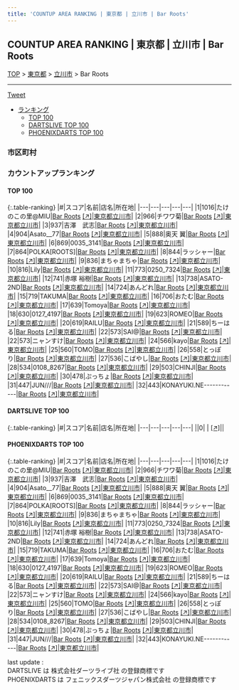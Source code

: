 ```yaml
---
title: 'COUNTUP AREA RANKING | 東京都 | 立川市 | Bar Roots'
---
```

## COUNTUP AREA RANKING | 東京都 | 立川市 | Bar Roots

[TOP](/darts/rank/) > [東京都](/darts/rank/東京都/) > [立川市](/darts/rank/東京都/立川市/) > Bar Roots

___

<a href="https://twitter.com/share?ref_src=twsrc%5Etfw" data-text="COUNTUP AREA RANKING | 東京都立川市Bar Roots" class="twitter-share-button" data-hashtags="DARTSLIVE,PHOENIXDARTS,darts,ダーツ" data-show-count="false">Tweet</a>

* [ランキング](#カウントアップランキング)
    * [TOP 100](#top-100)
    * [DARTSLIVE TOP 100](#dartslive-top-100)
    * [PHOENIXDARTS TOP 100](#phoenixdarts-top-100)

### 市区町村

<ul>

</ul>

### カウントアップランキング

#### TOP 100



{:.table-ranking}
|#|スコア|名前|店名|所在地|
|---|---|---|---|---|
|1|1016|<span class="rank-name-pd">たけのこの里@MIU</span>|<a href="/darts/rank/shops/91611.html">Bar Roots</a> <a href="https://vs.phoenixdarts.com/jp/shop/shopDetailInfo/s_91611?s_seq=91611">[↗]</a>|<a href="/darts/rank/東京都/立川市">東京都立川市</a>|
|2|966|<span class="rank-name-pd">チワワ菊</span>|<a href="/darts/rank/shops/91611.html">Bar Roots</a> <a href="https://vs.phoenixdarts.com/jp/shop/shopDetailInfo/s_91611?s_seq=91611">[↗]</a>|<a href="/darts/rank/東京都/立川市">東京都立川市</a>|
|3|937|<span class="rank-name-pd">吉澤　武志</span>|<a href="/darts/rank/shops/91611.html">Bar Roots</a> <a href="https://vs.phoenixdarts.com/jp/shop/shopDetailInfo/s_91611?s_seq=91611">[↗]</a>|<a href="/darts/rank/東京都/立川市">東京都立川市</a>|
|4|904|<span class="rank-name-pd">Asato__77</span>|<a href="/darts/rank/shops/91611.html">Bar Roots</a> <a href="https://vs.phoenixdarts.com/jp/shop/shopDetailInfo/s_91611?s_seq=91611">[↗]</a>|<a href="/darts/rank/東京都/立川市">東京都立川市</a>|
|5|888|<span class="rank-name-pd"><span class="pro-icon-pd"></span>奥天 翼</span>|<a href="/darts/rank/shops/91611.html">Bar Roots</a> <a href="https://vs.phoenixdarts.com/jp/shop/shopDetailInfo/s_91611?s_seq=91611">[↗]</a>|<a href="/darts/rank/東京都/立川市">東京都立川市</a>|
|6|869|<span class="rank-name-pd">0035_3141</span>|<a href="/darts/rank/shops/91611.html">Bar Roots</a> <a href="https://vs.phoenixdarts.com/jp/shop/shopDetailInfo/s_91611?s_seq=91611">[↗]</a>|<a href="/darts/rank/東京都/立川市">東京都立川市</a>|
|7|864|<span class="rank-name-pd">POLKA[ROOTS]</span>|<a href="/darts/rank/shops/91611.html">Bar Roots</a> <a href="https://vs.phoenixdarts.com/jp/shop/shopDetailInfo/s_91611?s_seq=91611">[↗]</a>|<a href="/darts/rank/東京都/立川市">東京都立川市</a>|
|8|844|<span class="rank-name-pd">ラッシャー</span>|<a href="/darts/rank/shops/91611.html">Bar Roots</a> <a href="https://vs.phoenixdarts.com/jp/shop/shopDetailInfo/s_91611?s_seq=91611">[↗]</a>|<a href="/darts/rank/東京都/立川市">東京都立川市</a>|
|9|836|<span class="rank-name-pd">まちゃまちゃ</span>|<a href="/darts/rank/shops/91611.html">Bar Roots</a> <a href="https://vs.phoenixdarts.com/jp/shop/shopDetailInfo/s_91611?s_seq=91611">[↗]</a>|<a href="/darts/rank/東京都/立川市">東京都立川市</a>|
|10|816|<span class="rank-name-pd">Lily</span>|<a href="/darts/rank/shops/91611.html">Bar Roots</a> <a href="https://vs.phoenixdarts.com/jp/shop/shopDetailInfo/s_91611?s_seq=91611">[↗]</a>|<a href="/darts/rank/東京都/立川市">東京都立川市</a>|
|11|773|<span class="rank-name-pd">0250_7324</span>|<a href="/darts/rank/shops/91611.html">Bar Roots</a> <a href="https://vs.phoenixdarts.com/jp/shop/shopDetailInfo/s_91611?s_seq=91611">[↗]</a>|<a href="/darts/rank/東京都/立川市">東京都立川市</a>|
|12|741|<span class="rank-name-pd">赤塚 裕樹</span>|<a href="/darts/rank/shops/91611.html">Bar Roots</a> <a href="https://vs.phoenixdarts.com/jp/shop/shopDetailInfo/s_91611?s_seq=91611">[↗]</a>|<a href="/darts/rank/東京都/立川市">東京都立川市</a>|
|13|738|<span class="rank-name-pd">ASATO-2ND</span>|<a href="/darts/rank/shops/91611.html">Bar Roots</a> <a href="https://vs.phoenixdarts.com/jp/shop/shopDetailInfo/s_91611?s_seq=91611">[↗]</a>|<a href="/darts/rank/東京都/立川市">東京都立川市</a>|
|14|724|<span class="rank-name-pd">あんどれ</span>|<a href="/darts/rank/shops/91611.html">Bar Roots</a> <a href="https://vs.phoenixdarts.com/jp/shop/shopDetailInfo/s_91611?s_seq=91611">[↗]</a>|<a href="/darts/rank/東京都/立川市">東京都立川市</a>|
|15|719|<span class="rank-name-pd">TAKUMA</span>|<a href="/darts/rank/shops/91611.html">Bar Roots</a> <a href="https://vs.phoenixdarts.com/jp/shop/shopDetailInfo/s_91611?s_seq=91611">[↗]</a>|<a href="/darts/rank/東京都/立川市">東京都立川市</a>|
|16|706|<span class="rank-name-pd">おたむ</span>|<a href="/darts/rank/shops/91611.html">Bar Roots</a> <a href="https://vs.phoenixdarts.com/jp/shop/shopDetailInfo/s_91611?s_seq=91611">[↗]</a>|<a href="/darts/rank/東京都/立川市">東京都立川市</a>|
|17|639|<span class="rank-name-pd">Tomoya</span>|<a href="/darts/rank/shops/91611.html">Bar Roots</a> <a href="https://vs.phoenixdarts.com/jp/shop/shopDetailInfo/s_91611?s_seq=91611">[↗]</a>|<a href="/darts/rank/東京都/立川市">東京都立川市</a>|
|18|630|<span class="rank-name-pd">0127_4197</span>|<a href="/darts/rank/shops/91611.html">Bar Roots</a> <a href="https://vs.phoenixdarts.com/jp/shop/shopDetailInfo/s_91611?s_seq=91611">[↗]</a>|<a href="/darts/rank/東京都/立川市">東京都立川市</a>|
|19|623|<span class="rank-name-pd">ROMEO</span>|<a href="/darts/rank/shops/91611.html">Bar Roots</a> <a href="https://vs.phoenixdarts.com/jp/shop/shopDetailInfo/s_91611?s_seq=91611">[↗]</a>|<a href="/darts/rank/東京都/立川市">東京都立川市</a>|
|20|619|<span class="rank-name-pd">RAILU</span>|<a href="/darts/rank/shops/91611.html">Bar Roots</a> <a href="https://vs.phoenixdarts.com/jp/shop/shopDetailInfo/s_91611?s_seq=91611">[↗]</a>|<a href="/darts/rank/東京都/立川市">東京都立川市</a>|
|21|589|<span class="rank-name-pd">ちーはる</span>|<a href="/darts/rank/shops/91611.html">Bar Roots</a> <a href="https://vs.phoenixdarts.com/jp/shop/shopDetailInfo/s_91611?s_seq=91611">[↗]</a>|<a href="/darts/rank/東京都/立川市">東京都立川市</a>|
|22|573|<span class="rank-name-pd">SAI@</span>|<a href="/darts/rank/shops/91611.html">Bar Roots</a> <a href="https://vs.phoenixdarts.com/jp/shop/shopDetailInfo/s_91611?s_seq=91611">[↗]</a>|<a href="/darts/rank/東京都/立川市">東京都立川市</a>|
|22|573|<span class="rank-name-pd">ニャンすけ</span>|<a href="/darts/rank/shops/91611.html">Bar Roots</a> <a href="https://vs.phoenixdarts.com/jp/shop/shopDetailInfo/s_91611?s_seq=91611">[↗]</a>|<a href="/darts/rank/東京都/立川市">東京都立川市</a>|
|24|566|<span class="rank-name-pd">kayo</span>|<a href="/darts/rank/shops/91611.html">Bar Roots</a> <a href="https://vs.phoenixdarts.com/jp/shop/shopDetailInfo/s_91611?s_seq=91611">[↗]</a>|<a href="/darts/rank/東京都/立川市">東京都立川市</a>|
|25|560|<span class="rank-name-pd">TOMO</span>|<a href="/darts/rank/shops/91611.html">Bar Roots</a> <a href="https://vs.phoenixdarts.com/jp/shop/shopDetailInfo/s_91611?s_seq=91611">[↗]</a>|<a href="/darts/rank/東京都/立川市">東京都立川市</a>|
|26|558|<span class="rank-name-pd">とっぽり</span>|<a href="/darts/rank/shops/91611.html">Bar Roots</a> <a href="https://vs.phoenixdarts.com/jp/shop/shopDetailInfo/s_91611?s_seq=91611">[↗]</a>|<a href="/darts/rank/東京都/立川市">東京都立川市</a>|
|27|536|<span class="rank-name-pd">こばやし</span>|<a href="/darts/rank/shops/91611.html">Bar Roots</a> <a href="https://vs.phoenixdarts.com/jp/shop/shopDetailInfo/s_91611?s_seq=91611">[↗]</a>|<a href="/darts/rank/東京都/立川市">東京都立川市</a>|
|28|534|<span class="rank-name-pd">0108_8267</span>|<a href="/darts/rank/shops/91611.html">Bar Roots</a> <a href="https://vs.phoenixdarts.com/jp/shop/shopDetailInfo/s_91611?s_seq=91611">[↗]</a>|<a href="/darts/rank/東京都/立川市">東京都立川市</a>|
|29|503|<span class="rank-name-pd">CHINJI</span>|<a href="/darts/rank/shops/91611.html">Bar Roots</a> <a href="https://vs.phoenixdarts.com/jp/shop/shopDetailInfo/s_91611?s_seq=91611">[↗]</a>|<a href="/darts/rank/東京都/立川市">東京都立川市</a>|
|30|478|<span class="rank-name-pd">ぷっちょ</span>|<a href="/darts/rank/shops/91611.html">Bar Roots</a> <a href="https://vs.phoenixdarts.com/jp/shop/shopDetailInfo/s_91611?s_seq=91611">[↗]</a>|<a href="/darts/rank/東京都/立川市">東京都立川市</a>|
|31|447|<span class="rank-name-pd">JUN///</span>|<a href="/darts/rank/shops/91611.html">Bar Roots</a> <a href="https://vs.phoenixdarts.com/jp/shop/shopDetailInfo/s_91611?s_seq=91611">[↗]</a>|<a href="/darts/rank/東京都/立川市">東京都立川市</a>|
|32|443|<span class="rank-name-pd">KONAYUKI.NE------------</span>|<a href="/darts/rank/shops/91611.html">Bar Roots</a> <a href="https://vs.phoenixdarts.com/jp/shop/shopDetailInfo/s_91611?s_seq=91611">[↗]</a>|<a href="/darts/rank/東京都/立川市">東京都立川市</a>|


#### DARTSLIVE TOP 100



{:.table-ranking}
|#|スコア|名前|店名|所在地|
|---|---|---|---|---|
||0|<span class="rank-name-dl"> </span>|<a href="/darts/rank/shops/.html"></a> <a href="">[↗]</a>|<a href="/darts/rank//"></a>|


#### PHOENIXDARTS TOP 100



{:.table-ranking}
|#|スコア|名前|店名|所在地|
|---|---|---|---|---|
|1|1016|<span class="rank-name-pd">たけのこの里@MIU</span>|<a href="/darts/rank/shops/91611.html">Bar Roots</a> <a href="https://vs.phoenixdarts.com/jp/shop/shopDetailInfo/s_91611?s_seq=91611">[↗]</a>|<a href="/darts/rank/東京都/立川市">東京都立川市</a>|
|2|966|<span class="rank-name-pd">チワワ菊</span>|<a href="/darts/rank/shops/91611.html">Bar Roots</a> <a href="https://vs.phoenixdarts.com/jp/shop/shopDetailInfo/s_91611?s_seq=91611">[↗]</a>|<a href="/darts/rank/東京都/立川市">東京都立川市</a>|
|3|937|<span class="rank-name-pd">吉澤　武志</span>|<a href="/darts/rank/shops/91611.html">Bar Roots</a> <a href="https://vs.phoenixdarts.com/jp/shop/shopDetailInfo/s_91611?s_seq=91611">[↗]</a>|<a href="/darts/rank/東京都/立川市">東京都立川市</a>|
|4|904|<span class="rank-name-pd">Asato__77</span>|<a href="/darts/rank/shops/91611.html">Bar Roots</a> <a href="https://vs.phoenixdarts.com/jp/shop/shopDetailInfo/s_91611?s_seq=91611">[↗]</a>|<a href="/darts/rank/東京都/立川市">東京都立川市</a>|
|5|888|<span class="rank-name-pd"><span class="pro-icon-pd"></span>奥天 翼</span>|<a href="/darts/rank/shops/91611.html">Bar Roots</a> <a href="https://vs.phoenixdarts.com/jp/shop/shopDetailInfo/s_91611?s_seq=91611">[↗]</a>|<a href="/darts/rank/東京都/立川市">東京都立川市</a>|
|6|869|<span class="rank-name-pd">0035_3141</span>|<a href="/darts/rank/shops/91611.html">Bar Roots</a> <a href="https://vs.phoenixdarts.com/jp/shop/shopDetailInfo/s_91611?s_seq=91611">[↗]</a>|<a href="/darts/rank/東京都/立川市">東京都立川市</a>|
|7|864|<span class="rank-name-pd">POLKA[ROOTS]</span>|<a href="/darts/rank/shops/91611.html">Bar Roots</a> <a href="https://vs.phoenixdarts.com/jp/shop/shopDetailInfo/s_91611?s_seq=91611">[↗]</a>|<a href="/darts/rank/東京都/立川市">東京都立川市</a>|
|8|844|<span class="rank-name-pd">ラッシャー</span>|<a href="/darts/rank/shops/91611.html">Bar Roots</a> <a href="https://vs.phoenixdarts.com/jp/shop/shopDetailInfo/s_91611?s_seq=91611">[↗]</a>|<a href="/darts/rank/東京都/立川市">東京都立川市</a>|
|9|836|<span class="rank-name-pd">まちゃまちゃ</span>|<a href="/darts/rank/shops/91611.html">Bar Roots</a> <a href="https://vs.phoenixdarts.com/jp/shop/shopDetailInfo/s_91611?s_seq=91611">[↗]</a>|<a href="/darts/rank/東京都/立川市">東京都立川市</a>|
|10|816|<span class="rank-name-pd">Lily</span>|<a href="/darts/rank/shops/91611.html">Bar Roots</a> <a href="https://vs.phoenixdarts.com/jp/shop/shopDetailInfo/s_91611?s_seq=91611">[↗]</a>|<a href="/darts/rank/東京都/立川市">東京都立川市</a>|
|11|773|<span class="rank-name-pd">0250_7324</span>|<a href="/darts/rank/shops/91611.html">Bar Roots</a> <a href="https://vs.phoenixdarts.com/jp/shop/shopDetailInfo/s_91611?s_seq=91611">[↗]</a>|<a href="/darts/rank/東京都/立川市">東京都立川市</a>|
|12|741|<span class="rank-name-pd">赤塚 裕樹</span>|<a href="/darts/rank/shops/91611.html">Bar Roots</a> <a href="https://vs.phoenixdarts.com/jp/shop/shopDetailInfo/s_91611?s_seq=91611">[↗]</a>|<a href="/darts/rank/東京都/立川市">東京都立川市</a>|
|13|738|<span class="rank-name-pd">ASATO-2ND</span>|<a href="/darts/rank/shops/91611.html">Bar Roots</a> <a href="https://vs.phoenixdarts.com/jp/shop/shopDetailInfo/s_91611?s_seq=91611">[↗]</a>|<a href="/darts/rank/東京都/立川市">東京都立川市</a>|
|14|724|<span class="rank-name-pd">あんどれ</span>|<a href="/darts/rank/shops/91611.html">Bar Roots</a> <a href="https://vs.phoenixdarts.com/jp/shop/shopDetailInfo/s_91611?s_seq=91611">[↗]</a>|<a href="/darts/rank/東京都/立川市">東京都立川市</a>|
|15|719|<span class="rank-name-pd">TAKUMA</span>|<a href="/darts/rank/shops/91611.html">Bar Roots</a> <a href="https://vs.phoenixdarts.com/jp/shop/shopDetailInfo/s_91611?s_seq=91611">[↗]</a>|<a href="/darts/rank/東京都/立川市">東京都立川市</a>|
|16|706|<span class="rank-name-pd">おたむ</span>|<a href="/darts/rank/shops/91611.html">Bar Roots</a> <a href="https://vs.phoenixdarts.com/jp/shop/shopDetailInfo/s_91611?s_seq=91611">[↗]</a>|<a href="/darts/rank/東京都/立川市">東京都立川市</a>|
|17|639|<span class="rank-name-pd">Tomoya</span>|<a href="/darts/rank/shops/91611.html">Bar Roots</a> <a href="https://vs.phoenixdarts.com/jp/shop/shopDetailInfo/s_91611?s_seq=91611">[↗]</a>|<a href="/darts/rank/東京都/立川市">東京都立川市</a>|
|18|630|<span class="rank-name-pd">0127_4197</span>|<a href="/darts/rank/shops/91611.html">Bar Roots</a> <a href="https://vs.phoenixdarts.com/jp/shop/shopDetailInfo/s_91611?s_seq=91611">[↗]</a>|<a href="/darts/rank/東京都/立川市">東京都立川市</a>|
|19|623|<span class="rank-name-pd">ROMEO</span>|<a href="/darts/rank/shops/91611.html">Bar Roots</a> <a href="https://vs.phoenixdarts.com/jp/shop/shopDetailInfo/s_91611?s_seq=91611">[↗]</a>|<a href="/darts/rank/東京都/立川市">東京都立川市</a>|
|20|619|<span class="rank-name-pd">RAILU</span>|<a href="/darts/rank/shops/91611.html">Bar Roots</a> <a href="https://vs.phoenixdarts.com/jp/shop/shopDetailInfo/s_91611?s_seq=91611">[↗]</a>|<a href="/darts/rank/東京都/立川市">東京都立川市</a>|
|21|589|<span class="rank-name-pd">ちーはる</span>|<a href="/darts/rank/shops/91611.html">Bar Roots</a> <a href="https://vs.phoenixdarts.com/jp/shop/shopDetailInfo/s_91611?s_seq=91611">[↗]</a>|<a href="/darts/rank/東京都/立川市">東京都立川市</a>|
|22|573|<span class="rank-name-pd">SAI@</span>|<a href="/darts/rank/shops/91611.html">Bar Roots</a> <a href="https://vs.phoenixdarts.com/jp/shop/shopDetailInfo/s_91611?s_seq=91611">[↗]</a>|<a href="/darts/rank/東京都/立川市">東京都立川市</a>|
|22|573|<span class="rank-name-pd">ニャンすけ</span>|<a href="/darts/rank/shops/91611.html">Bar Roots</a> <a href="https://vs.phoenixdarts.com/jp/shop/shopDetailInfo/s_91611?s_seq=91611">[↗]</a>|<a href="/darts/rank/東京都/立川市">東京都立川市</a>|
|24|566|<span class="rank-name-pd">kayo</span>|<a href="/darts/rank/shops/91611.html">Bar Roots</a> <a href="https://vs.phoenixdarts.com/jp/shop/shopDetailInfo/s_91611?s_seq=91611">[↗]</a>|<a href="/darts/rank/東京都/立川市">東京都立川市</a>|
|25|560|<span class="rank-name-pd">TOMO</span>|<a href="/darts/rank/shops/91611.html">Bar Roots</a> <a href="https://vs.phoenixdarts.com/jp/shop/shopDetailInfo/s_91611?s_seq=91611">[↗]</a>|<a href="/darts/rank/東京都/立川市">東京都立川市</a>|
|26|558|<span class="rank-name-pd">とっぽり</span>|<a href="/darts/rank/shops/91611.html">Bar Roots</a> <a href="https://vs.phoenixdarts.com/jp/shop/shopDetailInfo/s_91611?s_seq=91611">[↗]</a>|<a href="/darts/rank/東京都/立川市">東京都立川市</a>|
|27|536|<span class="rank-name-pd">こばやし</span>|<a href="/darts/rank/shops/91611.html">Bar Roots</a> <a href="https://vs.phoenixdarts.com/jp/shop/shopDetailInfo/s_91611?s_seq=91611">[↗]</a>|<a href="/darts/rank/東京都/立川市">東京都立川市</a>|
|28|534|<span class="rank-name-pd">0108_8267</span>|<a href="/darts/rank/shops/91611.html">Bar Roots</a> <a href="https://vs.phoenixdarts.com/jp/shop/shopDetailInfo/s_91611?s_seq=91611">[↗]</a>|<a href="/darts/rank/東京都/立川市">東京都立川市</a>|
|29|503|<span class="rank-name-pd">CHINJI</span>|<a href="/darts/rank/shops/91611.html">Bar Roots</a> <a href="https://vs.phoenixdarts.com/jp/shop/shopDetailInfo/s_91611?s_seq=91611">[↗]</a>|<a href="/darts/rank/東京都/立川市">東京都立川市</a>|
|30|478|<span class="rank-name-pd">ぷっちょ</span>|<a href="/darts/rank/shops/91611.html">Bar Roots</a> <a href="https://vs.phoenixdarts.com/jp/shop/shopDetailInfo/s_91611?s_seq=91611">[↗]</a>|<a href="/darts/rank/東京都/立川市">東京都立川市</a>|
|31|447|<span class="rank-name-pd">JUN///</span>|<a href="/darts/rank/shops/91611.html">Bar Roots</a> <a href="https://vs.phoenixdarts.com/jp/shop/shopDetailInfo/s_91611?s_seq=91611">[↗]</a>|<a href="/darts/rank/東京都/立川市">東京都立川市</a>|
|32|443|<span class="rank-name-pd">KONAYUKI.NE------------</span>|<a href="/darts/rank/shops/91611.html">Bar Roots</a> <a href="https://vs.phoenixdarts.com/jp/shop/shopDetailInfo/s_91611?s_seq=91611">[↗]</a>|<a href="/darts/rank/東京都/立川市">東京都立川市</a>|


<div class="footer border-top border-gray-light mt-5 pt-3 text-right text-gray">
    last update : <span style="font-weight: italic" id="foot_last_modified"></span><br />
    DARTSLIVE は 株式会社ダーツライブ社 の登録商標です<br />
    PHOENIXDARTS は フェニックスダーツジャパン株式会社 の登録商標です<br />
</div>

<script src="https://cdnjs.cloudflare.com/ajax/libs/jquery.tablesorter/2.31.3/js/jquery.tablesorter.min.js" integrity="sha512-qzgd5cYSZcosqpzpn7zF2ZId8f/8CHmFKZ8j7mU4OUXTNRd5g+ZHBPsgKEwoqxCtdQvExE5LprwwPAgoicguNg==" crossorigin="anonymous" referrerpolicy="no-referrer"></script>
<link rel="stylesheet" href="https://cdnjs.cloudflare.com/ajax/libs/jquery.tablesorter/2.31.3/css/theme.default.min.css" integrity="sha512-wghhOJkjQX0Lh3NSWvNKeZ0ZpNn+SPVXX1Qyc9OCaogADktxrBiBdKGDoqVUOyhStvMBmJQ8ZdMHiR3wuEq8+w==" crossorigin="anonymous" referrerpolicy="no-referrer" />
<script>
$(function() {
    $(".table-ranking").tablesorter({sortList:[[0, 0]]});
    $("#foot_last_modified").text(formatDate(new Date(document.lastModified), 'yyyy-MM-dd HH:mm:ss'));
});
</script>

<script async src="https://platform.twitter.com/widgets.js" charset="utf-8"></script>